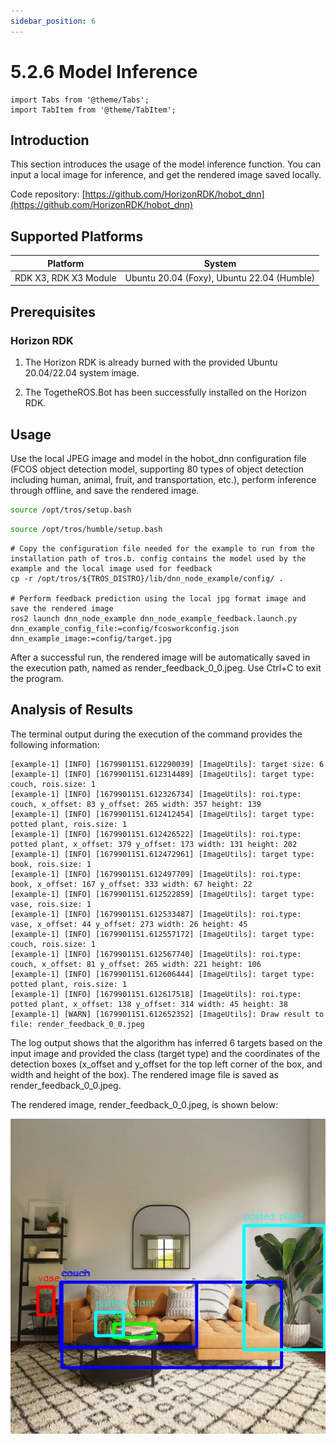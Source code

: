 ```yaml
---
sidebar_position: 6
---
```

# 5.2.6 Model Inference


```mdx-code-block
import Tabs from '@theme/Tabs';
import TabItem from '@theme/TabItem';
```

## Introduction

This section introduces the usage of the model inference function. You can input a local image for inference, and get the rendered image saved locally.

Code repository: [https://github.com/HorizonRDK/hobot_dnn](https://github.com/HorizonRDK/hobot_dnn)

## Supported Platforms

| Platform    | System     |
| ------------ | ---------------- |
| RDK X3, RDK X3 Module| Ubuntu 20.04 (Foxy), Ubuntu 22.04 (Humble) |

## Prerequisites

### Horizon RDK

1. The Horizon RDK is already burned with the provided  Ubuntu 20.04/22.04 system image.

2. The TogetheROS.Bot has been successfully installed on the Horizon RDK.

## Usage

Use the local JPEG image and model in the hobot_dnn configuration file (FCOS object detection model, supporting 80 types of object detection including human, animal, fruit, and transportation, etc.), perform inference through offline, and save the rendered image.

<Tabs groupId="tros-distro">
<TabItem value="foxy" label="Foxy">

```bash
source /opt/tros/setup.bash
```

</TabItem>

<TabItem value="humble" label="Humble">

```bash
source /opt/tros/humble/setup.bash
```

</TabItem>

</Tabs>

```shell
# Copy the configuration file needed for the example to run from the installation path of tros.b. config contains the model used by the example and the local image used for feedback
cp -r /opt/tros/${TROS_DISTRO}/lib/dnn_node_example/config/ .

# Perform feedback prediction using the local jpg format image and save the rendered image
ros2 launch dnn_node_example dnn_node_example_feedback.launch.py dnn_example_config_file:=config/fcosworkconfig.json dnn_example_image:=config/target.jpg
```

After a successful run, the rendered image will be automatically saved in the execution path, named as render_feedback_0_0.jpeg. Use Ctrl+C to exit the program.

## Analysis of Results

The terminal output during the execution of the command provides the following information:

```text
[example-1] [INFO] [1679901151.612290039] [ImageUtils]: target size: 6
[example-1] [INFO] [1679901151.612314489] [ImageUtils]: target type: couch, rois.size: 1
[example-1] [INFO] [1679901151.612326734] [ImageUtils]: roi.type: couch, x_offset: 83 y_offset: 265 width: 357 height: 139
[example-1] [INFO] [1679901151.612412454] [ImageUtils]: target type: potted plant, rois.size: 1
[example-1] [INFO] [1679901151.612426522] [ImageUtils]: roi.type: potted plant, x_offset: 379 y_offset: 173 width: 131 height: 202
[example-1] [INFO] [1679901151.612472961] [ImageUtils]: target type: book, rois.size: 1
[example-1] [INFO] [1679901151.612497709] [ImageUtils]: roi.type: book, x_offset: 167 y_offset: 333 width: 67 height: 22
[example-1] [INFO] [1679901151.612522859] [ImageUtils]: target type: vase, rois.size: 1
[example-1] [INFO] [1679901151.612533487] [ImageUtils]: roi.type: vase, x_offset: 44 y_offset: 273 width: 26 height: 45
[example-1] [INFO] [1679901151.612557172] [ImageUtils]: target type: couch, rois.size: 1
[example-1] [INFO] [1679901151.612567740] [ImageUtils]: roi.type: couch, x_offset: 81 y_offset: 265 width: 221 height: 106
[example-1] [INFO] [1679901151.612606444] [ImageUtils]: target type: potted plant, rois.size: 1
[example-1] [INFO] [1679901151.612617518] [ImageUtils]: roi.type: potted plant, x_offset: 138 y_offset: 314 width: 45 height: 38
[example-1] [WARN] [1679901151.612652352] [ImageUtils]: Draw result to file: render_feedback_0_0.jpeg
```

The log output shows that the algorithm has inferred 6 targets based on the input image and provided the class (target type) and the coordinates of the detection boxes (x_offset and y_offset for the top left corner of the box, and width and height of the box). The rendered image file is saved as render_feedback_0_0.jpeg.

The rendered image, render_feedback_0_0.jpeg, is shown below:

![](./image/ai_predict/render1.jpg)